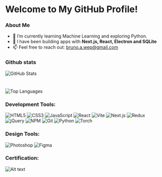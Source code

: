 # Welcome to My GitHub Profile!

### About Me
- 🌱 I’m currently learning Machine Learning and exploring Python.
- 🚀 I have been building apps with **Next.js, React, Electron and SQLite**
- 📫 Feel free to reach out: [bruno.a.wep@gmail.com](mailto:bruno.a.wep@gmail)

### Github stats
![GitHub Stats](https://github-readme-stats.vercel.app/api?username=Virgulas&show_icons=true&theme=radical)
#
![Top Languages](https://github-readme-stats.vercel.app/api/top-langs/?username=Virgulas&layout=compact&theme=radical)

### Development Tools:

![HTML5](https://img.shields.io/badge/HTML5-E34F26?style=for-the-badge&logo=html5&logoColor=white)
![CSS3](https://img.shields.io/badge/CSS3-1572B6?style=for-the-badge&logo=css3&logoColor=white)
![JavaScript](https://img.shields.io/badge/JavaScript-F7DF1E?style=for-the-badge&logo=javascript&logoColor=black)
![React](https://img.shields.io/badge/React-61DAFB?style=for-the-badge&logo=react&logoColor=black)
![Vite](https://img.shields.io/badge/Vite-646CFF?style=for-the-badge&logo=vite&logoColor=white)
![Next.js](https://img.shields.io/badge/Next.js-000000?style=for-the-badge&logo=nextdotjs&logoColor=white)
![Redux](https://img.shields.io/badge/Redux-764ABC?style=for-the-badge&logo=redux&logoColor=white)
![jQuery](https://img.shields.io/badge/jQuery-0769AD?style=for-the-badge&logo=jquery&logoColor=white)
![NPM](https://img.shields.io/badge/NPM-CB3837?style=for-the-badge&logo=npm&logoColor=white)
![Git](https://img.shields.io/badge/Git-F05032?style=for-the-badge&logo=git&logoColor=white)
![Python](https://img.shields.io/badge/Python-3776AB?style=for-the-badge&logo=python&logoColor=white)
![Torch](https://img.shields.io/badge/PyTorch-EE4C2C?style=for-the-badge&logo=pytorch&logoColor=white)

### Design Tools:

![Photoshop](https://img.shields.io/badge/Adobe%20Photoshop-31A8FF?style=for-the-badge&logo=adobephotoshop&logoColor=white)
![Figma](https://img.shields.io/badge/Figma-F24E1E?style=for-the-badge&logo=figma&logoColor=white)

### Certification:

![Alt text](https://certificates.cs50.io/9b415c66-cffd-421a-871f-79bde57a0f55.png)
